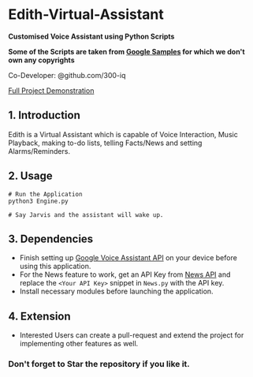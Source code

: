 # Edith-Virtual-Assistant

**Customised Voice Assistant using Python Scripts**

**Some of the Scripts are taken from [Google Samples](https://github.com/googlesamples/assistant-sdk-python) for which we don't own any copyrights**

Co-Developer: @github.com/300-iq

[Full Project Demonstration](https://youtu.be/CJJJV1EhqXg)

## 1. Introduction

Edith is a Virtual Assistant which is capable of Voice Interaction, Music Playback, making to-do lists, telling Facts/News and setting Alarms/Reminders.


## 2. Usage

```
# Run the Application
python3 Engine.py

# Say Jarvis and the assistant will wake up.
```

## 3. Dependencies

* Finish setting up [Google Voice Assistant API](https://developers.google.com/assistant/sdk/guides/service/python) on your device before using this application.
* For the News feature to work, get an API Key from [News API](https://newsapi.org/) and replace the ```<Your API Key>``` snippet in ```News.py``` with the API key.
* Install necessary modules before launching the application.

## 4. Extension
* Interested Users can create a pull-request and extend the project for implementing other features as well.

### Don't forget to Star the repository if you like it.
